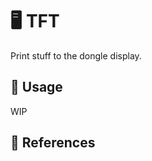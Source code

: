 # :desktop_computer: TFT

Print stuff to the dongle display.

## :pencil: Usage

WIP

## :link: References